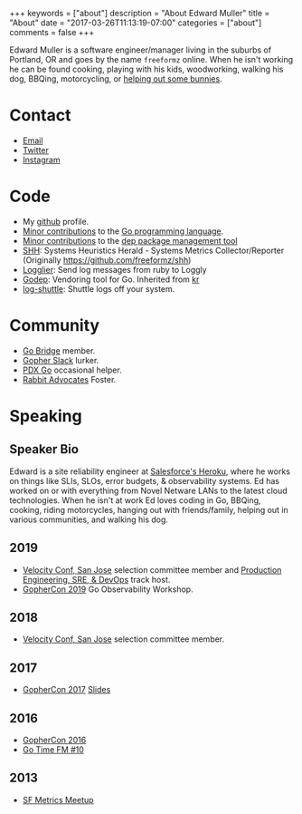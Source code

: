 +++
keywords = ["about"]
description = "About Edward Muller"
title = "About"
date = "2017-03-26T11:13:19-07:00"
categories = ["about"]
comments = false
+++

Edward Muller is a software engineer/manager living in the suburbs of Portland, OR and goes by the name `freeformz` online. When he isn't working he can be found cooking, playing with his kids, woodworking, walking his dog, BBQing, motorcycling, or [helping out some bunnies](http://rabbitadvocates.org).

# Contact

* [Email](mailto:freeformz@gmail.com)
* [Twitter](https://twitter.com/freeformz)
* [Instagram](https://www.instagram.com/freeformz/)

# Code

* My [github](https://github.com/freeformz) profile.
* [Minor contributions](https://github.com/golang/go/commits?author=freeformz) to the [Go programming language](https://github.com/golang/go/blob/4b50c81356b7e36ae1de1651eb3f5fb9df3211dd/CONTRIBUTORS#L370).
* [Minor contributions](https://github.com/golang/dep/commits?author=freeformz) to the [dep package management tool](https://github.com/golang/dep)
* [SHH](https://github.com/heroku/shh): Systems Heuristics Herald - Systems Metrics Collector/Reporter (Originally https://github.com/freeformz/shh)
* [Logglier](https://github.com/freeformz/logglier): Send log messages from ruby to Loggly
* [Godep](https://github.com/tools/godep): Vendoring tool for Go. Inherited from [kr](https://github.com/kr)
* [log-shuttle](https://github.com/heroku/log-shuttle): Shuttle logs off your system.

# Community

* [Go Bridge](https://golangbridge.org/) member.
* [Gopher Slack](https://invite.slack.golangbridge.org/) lurker.
* [PDX Go](https://www.meetup.com/PDX-Go/) occasional helper.
* [Rabbit Advocates](http://www.rabbitadvocates.org/) Foster.

# Speaking

## Speaker Bio

Edward is a site reliability engineer at [Salesforce's Heroku](https://heroku.com), where he works on things like SLIs, SLOs, error budgets, & observability systems. Ed has worked on or with everything from Novel Netware LANs to the latest cloud technologies. When he isn't at work Ed loves coding in Go, BBQing, cooking, riding motorcycles, hanging out with friends/family, helping out in various communities, and walking his dog.

## 2019

* [Velocity Conf, San Jose](https://conferences.oreilly.com/velocity/vl-ca/public/content/about#chairs) selection committee member and [Production Engineering, SRE, & DevOps](https://conferences.oreilly.com/velocity/vl-ca/public/schedule/topic/2927) track host.
* [GopherCon 2019](https://www.gophercon.com) Go Observability Workshop.

## 2018

* [Velocity Conf, San Jose](https://www.oreilly.com/library/view/velocity-conference-/9781492026051/) selection committee member.

## 2017

* [GopherCon 2017](http://bit.ly/GoAntiPatterns2017Video) [Slides](https://bit.ly/GoAntiPatterns2017)

## 2016

* [GopherCon 2016](https://www.youtube.com/watch?v=VjnVjGRUDro)
* [Go Time FM #10](https://changelog.com/gotime/10)

## 2013

* [SF Metrics Meetup](http://blog.librato.com/posts/2013/3/29/sf-metrics-meetup-system-heuristics-herald-and-seeing-the-forest-for-the-trees)


